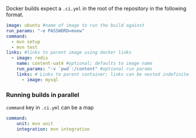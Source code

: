 Docker builds expect a  `.ci.yml` in the root of the repository in the following format.

```yaml
image: ubuntu #name of image to run the build against
run_params: "-e PASSWORD=moew"  
command:
  - mvn setup
  - mvn test
links: #links to parent image using docker links
  - image: redis
    name: content-uat4 #optional; defaults to image name
    run_params: "-v `pwd`:/content" #optional run params
    links: # Links to parent container; links can be nested indefinitely
      - image: mysql

```

### Running builds in parallel

`command` key in `.ci.yml` can be a map
```yaml
command:
    unit: mvn unit
    integration: mvn integration
```
